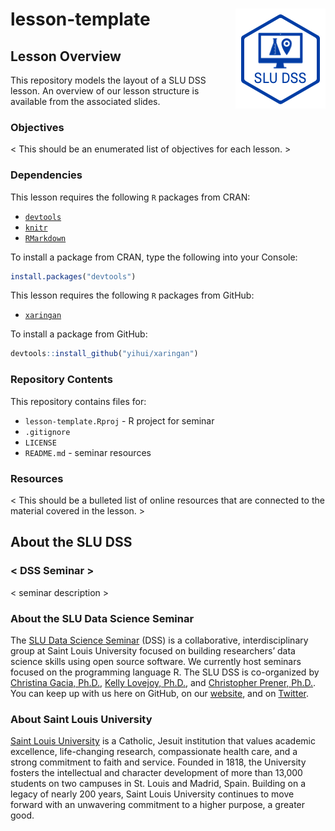 lesson-template <img src="/img/logo.png" align="right" />
===========================================================

## Lesson Overview
This repository models the layout of a SLU DSS lesson. An overview of our lesson structure is available from the associated slides.

### Objectives
< This should be an enumerated list of objectives for each lesson. >

### Dependencies
This lesson requires the following `R` packages from CRAN:
- [`devtools`](https://github.com/r-lib/devtools)
- [`knitr`](https://yihui.name/knitr/)
- [`RMarkdown`](https://rmarkdown.rstudio.com)

To install a package from CRAN, type the following into your Console:

```r
install.packages("devtools")
```

This lesson requires the following `R` packages from GitHub:
- [`xaringan`](https://github.com/yihui/xaringan)

To install a package from GitHub:

```r
devtools::install_github("yihui/xaringan")
```

### Repository Contents
This repository contains files for:
- `lesson-template.Rproj` - R project for seminar
- `.gitignore`
- `LICENSE`
- `README.md` - seminar resources

### Resources
< This should be a bulleted list of online resources that are connected to the material covered in the lesson. >

## About the SLU DSS
### < DSS Seminar >
< seminar description >

### About the SLU Data Science Seminar
The [SLU Data Science Seminar](https://slu-dss.githb.io) (DSS) is a collaborative, interdisciplinary group at Saint Louis University focused on building researchers’ data science skills using open source software. We currently host seminars focused on the programming language R. The SLU DSS is co-organized by [Christina Gacia, Ph.D.](mailto:christina.garcia@slu.edu), [Kelly Lovejoy, Ph.D.](mailto:kelly.lovejoy@slu.edu@slu.edu), and [Christopher Prener, Ph.D.](mailto:chris.prener@slu.edu}). You can keep up with us here on GitHub, on our [website](https://slu-dss.githb.io), and on [Twitter](https://twitter.com/SLUDSS).

### About Saint Louis University
[Saint Louis University](http://wwww.slu.edu) is a Catholic, Jesuit institution that values academic excellence, life-changing research, compassionate health care, and a strong commitment to faith and service. Founded in 1818, the University fosters the intellectual and character development of more than 13,000 students on two campuses in St. Louis and Madrid, Spain. Building on a legacy of nearly 200 years, Saint Louis University continues to move forward with an unwavering commitment to a higher purpose, a greater good.
